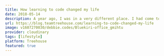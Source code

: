 ```yaml
---
title: How learning to code changed my life
date: 2018-05-14
description: A year ago, I was in a very different place. I had come to the end of a very long journey and I just didn’t know what to do next. I didn’t really have the interest or the strength to continue and I believed that I didn’t have a purpose anymore. I was in a deep, dark hole and I didn’t know how to get out of it.
url: https://blog.teamtreehouse.com/learning-to-code-changed-my-life
image: v1607270030/debbie.codes/Bluekiri-office_gmihtu
provider: cloudinary
tags: [lifestyle]
platform: Treehouse
featured: true
---
```

